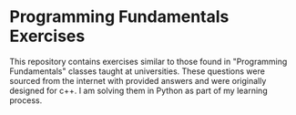 # Programming Fundamentals Exercises

This repository contains exercises similar to those found in "Programming Fundamentals" classes taught at universities. These questions were sourced from the internet with provided answers and were originally designed for c++. I am solving them in Python as part of my learning process.
